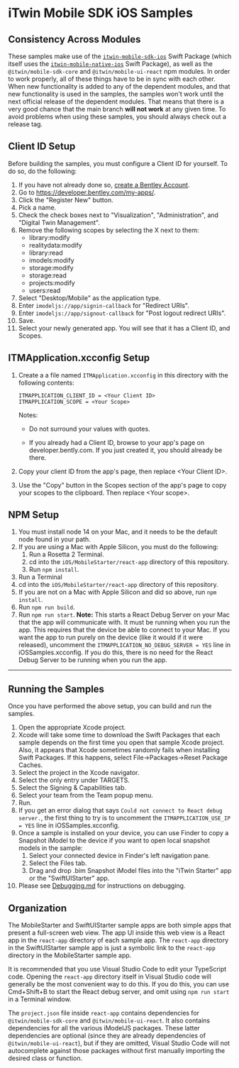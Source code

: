 # iTwin Mobile SDK iOS Samples

## Consistency Across Modules

These samples make use of the [`itwin-mobile-sdk-ios`](https://github.com/iTwin/mobile-sdk-ios) Swift Package (which itself uses the [`itwin-mobile-native-ios`](https://github.com/iTwin/mobile-native-ios/releases) Swift Package), as well as the `@itwin/mobile-sdk-core` and `@itwin/mobile-ui-react` npm modules. In order to work properly, all of these things have to be in sync with each other. When new functionality is added to any of the dependent modules, and that new functionality is used in the samples, the samples won't work until the next official release of the dependent modules. That means that there is a very good chance that the main branch __will not work__ at any given time. To avoid problems when using these samples, you should always check out a release tag.

## Client ID Setup

Before building the samples, you must configure a Client ID for yourself. To do so, do the following:

1. If you have not already done so, [create a Bentley Account](./BentleyAccount.md).
1. Go to <https://developer.bentley.com/my-apps/>.
1. Click the "Register New" button.
1. Pick a name.
1. Check the check boxes next to "Visualization", "Administration", and "Digital Twin Management".
1. Remove the following scopes by selecting the X next to them:
    * library:modify
    * realitydata:modify
    * library:read
    * imodels:modify
    * storage:modify
    * storage:read
    * projects:modify
    * users:read
1. Select "Desktop/Mobile" as the application type.
1. Enter `imodeljs://app/signin-callback` for "Redirect URIs".
1. Enter `imodeljs://app/signout-callback` for "Post logout redirect URIs".
1. Save.
1. Select your newly generated app. You will see that it has a Client ID, and Scopes.

## ITMApplication.xcconfig Setup

1. Create a a file named `ITMApplication.xcconfig` in this directory with the following contents:

    ```xcconfig
    ITMAPPLICATION_CLIENT_ID = <Your Client ID>
    ITMAPPLICATION_SCOPE = <Your Scope>
    ```

    Notes:

    * Do not surround your values with quotes.

    * If you already had a Client ID, browse to your app's page on developer.bently.com. If you just created it, you should already be there.

1. Copy your client ID from the app's page, then replace &lt;Your Client ID&gt;.    
1. Use the "Copy" button in the Scopes section of the app's page to copy your scopes to the clipboard. Then replace &lt;Your scope&gt;.

## NPM Setup

1. You must install node 14 on your Mac, and it needs to be the default node found in your path.
1. If you are using a Mac with Apple Silicon, you must do the following:
    1. Run a Rosetta 2 Terminal.
    1. cd into the `iOS/MobileStarter/react-app` directory of this repository.
    1. Run `npm install`.
1. Run a Terminal
1. cd into the `iOS/MobileStarter/react-app` directory of this repository.
1. If you are not on a Mac with Apple Silicon and did so above, run `npm install`.
1. Run `npm run build`.
1. Run `npm run start`. __Note:__ This starts a React Debug Server on your Mac that the app will communicate with. It must be running when you run the app. This requires that the device be able to connect to your Mac. If you want the app to run purely on the device (like it would if it were released), uncomment the `ITMAPPLICATION_NO_DEBUG_SERVER = YES` line in iOSSamples.xcconfig. If you do this, there is no need for the React Debug Server to be running when you run the app.

---

## Running the Samples

Once you have performed the above setup, you can build and run the samples.

1. Open the appropriate Xcode project.
1. Xcode will take some time to download the Swift Packages that each sample depends on the first time you open that sample Xcode project. Also, it appears that Xcode sometimes randomly fails when installing Swift Packages. If this happens, select File->Packages->Reset Package Caches.
1. Select the project in the Xcode navigator.
1. Select the only entry under TARGETS.
1. Select the Signing & Capabilities tab.
1. Select your team from the Team popup menu.
1. Run.
1. If you get an error dialog that says `Could not connect to React debug server.`, the first thing to try is to uncomment the `ITMAPPLICATION_USE_IP = YES` line in iOSSamples.xcconfig.
1. Once a sample is installed on your device, you can use Finder to copy a Snapshot iModel to the device if you want to open local snapshot models in the sample:
    1. Select your connected device in Finder's left navigation pane.
    1. Select the Files tab.
    1. Drag and drop .bim Snapshot iModel files into the "iTwin Starter" app or the "SwiftUIStarter" app.
1. Please see [Debugging.md](./Debugging.md) for instructions on debugging.

## Organization

The MobileStarter and SwiftUIStarter sample apps are both simple apps that present a full-screen web view. The app UI inside this web view is a React app in the `react-app` directory of each sample app. The `react-app` directory in the SwiftUIStarter sample app is just a symbolic link to the `react-app` directory in the MobileStarter sample app.

It is recommended that you use Visual Studio Code to edit your TypeScript code. Opening the `react-app` directory itself in Visual Studio code will generally be the most convenient way to do this. If you do this, you can use Cmd+Shift+B to start the React debug server, and omit using `npm run start` in a Terminal window.

The `project.json` file inside `react-app` contains dependencies for `@itwin/mobile-sdk-core` and `@itwin/mobile-ui-react`. It also contains dependencies for all the various iModelJS packages. These latter dependencies are optional (since they are already dependencies of `@itwin/mobile-ui-react`), but if they are omitted, Visual Studio Code will not autocomplete against those packages without first manually importing the desired class or function.
